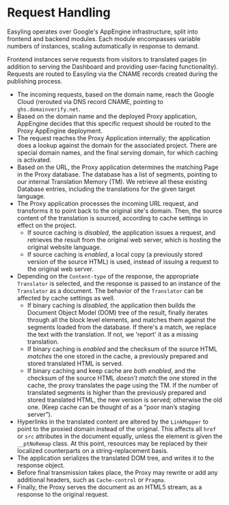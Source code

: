 # Request Handling

Easyling operates over Google's AppEngine infrastructure, split into frontend and backend modules. Each module encompasses variable numbers of instances, scaling automatically in response to demand.

Frontend instances serve requests from visitors to translated pages (in addition to serving the Dashboard and providing user-facing functionality).  
Requests are routed to Easyling via the CNAME records created during the publishing process.

+ The incoming requests, based on the domain name, reach the Google Cloud (rerouted via DNS record CNAME, pointing to `ghs.domainverify.net`.
+ Based on the domain name and the deployed Proxy application, AppEngine decides that this specific request should be routed to the Proxy AppEngine deployment.
+ The request reaches the Proxy Application internally; the application does a lookup against the domain for the associated project. There are special domain names, and the final serving domain, for which caching is activated.
+ Based on the URL, the Proxy application determines the matching Page in the Proxy database. The database has a list of segments, pointing to our internal Translation Memory (TM). We retrieve all these existing Database entries, including the translations for the given target language.
+ The Proxy application processes the incoming URL request, and transforms it to point back to the original site's domain. Then, the source content of the translation is sourced, according to cache settings in effect on the project.
    - If source caching is *disabled*, the application issues a request, and retrieves the result from the original web server, which is hosting the original website language.
    - If source caching is *enabled*, a local copy (a previously stored version of the source HTML) is used, instead of issuing a request to the original web server.
+ Depending on the `Content-type` of the response, the appropriate `Translator` is selected, and the response is passed to an instance of the `Translator` as a document. The behavior of the `Translator` can be affected by cache settings as well.
    - If binary caching is *disabled*, the application then builds the Document Object Model (DOM) tree of the result, finally iterates through all the block level elements, and matches them against the segments loaded from the database. If there's a match, we replace the text with the translation. If not, we 'report' it as a missing translation.
    - If binary caching is *enabled* and the checksum of the source HTML *matches* the one stored in the cache, a previously prepared and stored translated HTML is served.
    - If binary caching and keep cache are *both enabled*, and the checksum of the source HTML *doesn’t match* the one stored in the cache, the proxy translates the page using the TM. If the number of translated segments is higher than the previously prepared and stored translated HTML, the new version is served; otherwise the old one. (Keep cache can be thought of as a “poor man’s staging server”).
+ Hyperlinks in the translated content are altered by the `LinkMapper` to point to the proxied domain instead of the original. This affects all `href` or `src` attributes in the document equally, unless the element is given the `__ptNoRemap` class. At this point, resources may be replaced by their localized counterparts on a string-replacement basis.
+ The application serializes the translated DOM tree, and writes it to the response object.
+ Before final transmission takes place, the Proxy may rewrite or add any additional headers, such as `Cache-control` or `Pragma`.
+ Finally, the Proxy serves the document as an HTML5 stream, as a response to the original request.

